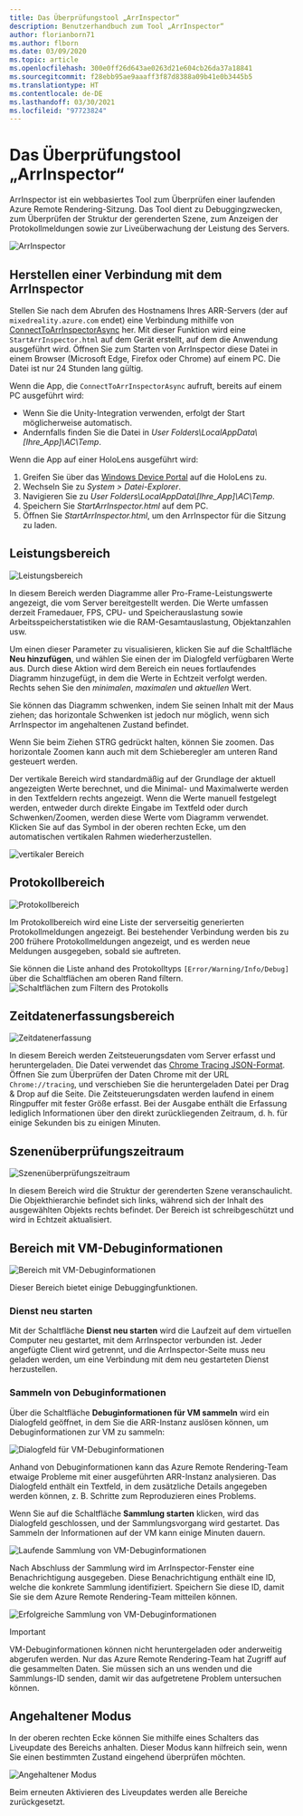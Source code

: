 ```yaml
---
title: Das Überprüfungstool „ArrInspector“
description: Benutzerhandbuch zum Tool „ArrInspector“
author: florianborn71
ms.author: flborn
ms.date: 03/09/2020
ms.topic: article
ms.openlocfilehash: 300e0ff26d643ae0263d21e604cb26da37a18841
ms.sourcegitcommit: f28ebb95ae9aaaff3f87d8388a09b41e0b3445b5
ms.translationtype: HT
ms.contentlocale: de-DE
ms.lasthandoff: 03/30/2021
ms.locfileid: "97723824"
---
```

# <a name="the-arrinspector-inspection-tool"></a>Das Überprüfungstool „ArrInspector“

ArrInspector ist ein webbasiertes Tool zum Überprüfen einer laufenden Azure Remote Rendering-Sitzung. Das Tool dient zu Debuggingzwecken, zum Überprüfen der Struktur der gerenderten Szene, zum Anzeigen der Protokollmeldungen sowie zur Liveüberwachung der Leistung des Servers.

![ArrInspector](./media/arr-inspector.png)

## <a name="connecting-to-the-arrinspector"></a>Herstellen einer Verbindung mit dem ArrInspector

Stellen Sie nach dem Abrufen des Hostnamens Ihres ARR-Servers (der auf `mixedreality.azure.com` endet) eine Verbindung mithilfe von [ConnectToArrInspectorAsync](../../how-tos/frontend-apis.md#connect-to-arr-inspector) her. Mit dieser Funktion wird eine `StartArrInspector.html` auf dem Gerät erstellt, auf dem die Anwendung ausgeführt wird. Öffnen Sie zum Starten von ArrInspector diese Datei in einem Browser (Microsoft Edge, Firefox oder Chrome) auf einem PC. Die Datei ist nur 24 Stunden lang gültig.

Wenn die App, die `ConnectToArrInspectorAsync` aufruft, bereits auf einem PC ausgeführt wird:

* Wenn Sie die Unity-Integration verwenden, erfolgt der Start möglicherweise automatisch.
* Andernfalls finden Sie die Datei in *User Folders\\LocalAppData\\[Ihre_App]\\AC\\Temp*.

Wenn die App auf einer HoloLens ausgeführt wird:

1. Greifen Sie über das [Windows Device Portal](/windows/mixed-reality/using-the-windows-device-portal) auf die HoloLens zu.
1. Wechseln Sie zu *System > Datei-Explorer*.
1. Navigieren Sie zu *User Folders\\LocalAppData\\[Ihre_App]\\AC\\Temp*.
1. Speichern Sie *StartArrInspector.html* auf dem PC.
1. Öffnen Sie *StartArrInspector.html*, um den ArrInspector für die Sitzung zu laden.

## <a name="the-performance-panel"></a>Leistungsbereich

![Leistungsbereich](./media/performance-panel.png)

In diesem Bereich werden Diagramme aller Pro-Frame-Leistungswerte angezeigt, die vom Server bereitgestellt werden. Die Werte umfassen derzeit Framedauer, FPS, CPU- und Speicherauslastung sowie Arbeitsspeicherstatistiken wie die RAM-Gesamtauslastung, Objektanzahlen usw.

Um einen dieser Parameter zu visualisieren, klicken Sie auf die Schaltfläche **Neu hinzufügen**, und wählen Sie einen der im Dialogfeld verfügbaren Werte aus. Durch diese Aktion wird dem Bereich ein neues fortlaufendes Diagramm hinzugefügt, in dem die Werte in Echtzeit verfolgt werden. Rechts sehen Sie den *minimalen*, *maximalen* und *aktuellen* Wert.

Sie können das Diagramm schwenken, indem Sie seinen Inhalt mit der Maus ziehen; das horizontale Schwenken ist jedoch nur möglich, wenn sich ArrInspector im angehaltenen Zustand befindet.

Wenn Sie beim Ziehen STRG gedrückt halten, können Sie zoomen. Das horizontale Zoomen kann auch mit dem Schieberegler am unteren Rand gesteuert werden.

Der vertikale Bereich wird standardmäßig auf der Grundlage der aktuell angezeigten Werte berechnet, und die Minimal- und Maximalwerte werden in den Textfeldern rechts angezeigt. Wenn die Werte manuell festgelegt werden, entweder durch direkte Eingabe im Textfeld oder durch Schwenken/Zoomen, werden diese Werte vom Diagramm verwendet. Klicken Sie auf das Symbol in der oberen rechten Ecke, um den automatischen vertikalen Rahmen wiederherzustellen.

![vertikaler Bereich](./media/vertical-range.png)

## <a name="the-log-panel"></a>Protokollbereich

![Protokollbereich](./media/log-panel.png)

Im Protokollbereich wird eine Liste der serverseitig generierten Protokollmeldungen angezeigt. Bei bestehender Verbindung werden bis zu 200 frühere Protokollmeldungen angezeigt, und es werden neue Meldungen ausgegeben, sobald sie auftreten.

Sie können die Liste anhand des Protokolltyps `[Error/Warning/Info/Debug]` über die Schaltflächen am oberen Rand filtern.
![Schaltflächen zum Filtern des Protokolls](./media/log-filter.png)

## <a name="the-timing-data-capture-panel"></a>Zeitdatenerfassungsbereich

![Zeitdatenerfassung](./media/timing-data-capture.png)

In diesem Bereich werden Zeitsteuerungsdaten vom Server erfasst und heruntergeladen. Die Datei verwendet das [Chrome Tracing JSON-Format](https://docs.google.com/document/d/1CvAClvFfyA5R-PhYUmn5OOQtYMH4h6I0nSsKchNAySU/edit). Öffnen Sie zum Überprüfen der Daten Chrome mit der URL `Chrome://tracing`, und verschieben Sie die heruntergeladen Datei per Drag & Drop auf die Seite. Die Zeitsteuerungsdaten werden laufend in einem Ringpuffer mit fester Größe erfasst. Bei der Ausgabe enthält die Erfassung lediglich Informationen über den direkt zurückliegenden Zeitraum, d. h. für einige Sekunden bis zu einigen Minuten.

## <a name="the-scene-inspection-panel"></a>Szenenüberprüfungszeitraum

![Szenenüberprüfungszeitraum](./media/scene-inspection-panel.png)

In diesem Bereich wird die Struktur der gerenderten Szene veranschaulicht. Die Objekthierarchie befindet sich links, während sich der Inhalt des ausgewählten Objekts rechts befindet. Der Bereich ist schreibgeschützt und wird in Echtzeit aktualisiert.

## <a name="the-vm-debug-information-panel"></a>Bereich mit VM-Debuginformationen

![Bereich mit VM-Debuginformationen](./media/state-debugger-panel.png)

Dieser Bereich bietet einige Debuggingfunktionen.

### <a name="restart-service"></a>Dienst neu starten

Mit der Schaltfläche **Dienst neu starten** wird die Laufzeit auf dem virtuellen Computer neu gestartet, mit dem ArrInspector verbunden ist. Jeder angefügte Client wird getrennt, und die ArrInspector-Seite muss neu geladen werden, um eine Verbindung mit dem neu gestarteten Dienst herzustellen.

### <a name="collect-debug-information"></a>Sammeln von Debuginformationen

Über die Schaltfläche **Debuginformationen für VM sammeln** wird ein Dialogfeld geöffnet, in dem Sie die ARR-Instanz auslösen können, um Debuginformationen zur VM zu sammeln:

![Dialogfeld für VM-Debuginformationen](./media/state-debugger-dialog.png)

Anhand von Debuginformationen kann das Azure Remote Rendering-Team etwaige Probleme mit einer ausgeführten ARR-Instanz analysieren. Das Dialogfeld enthält ein Textfeld, in dem zusätzliche Details angegeben werden können, z. B. Schritte zum Reproduzieren eines Problems.

Wenn Sie auf die Schaltfläche **Sammlung starten** klicken, wird das Dialogfeld geschlossen, und der Sammlungsvorgang wird gestartet. Das Sammeln der Informationen auf der VM kann einige Minuten dauern.

![Laufende Sammlung von VM-Debuginformationen](./media/state-debugger-panel-in-progress.png)

Nach Abschluss der Sammlung wird im ArrInspector-Fenster eine Benachrichtigung ausgegeben. Diese Benachrichtigung enthält eine ID, welche die konkrete Sammlung identifiziert. Speichern Sie diese ID, damit Sie sie dem Azure Remote Rendering-Team mitteilen können.

![Erfolgreiche Sammlung von VM-Debuginformationen](./media/state-debugger-snackbar-success.png)

> [!IMPORTANT]
> VM-Debuginformationen können nicht heruntergeladen oder anderweitig abgerufen werden. Nur das Azure Remote Rendering-Team hat Zugriff auf die gesammelten Daten. Sie müssen sich an uns wenden und die Sammlungs-ID senden, damit wir das aufgetretene Problem untersuchen können.

## <a name="pause-mode"></a>Angehaltener Modus

In der oberen rechten Ecke können Sie mithilfe eines Schalters das Liveupdate des Bereichs anhalten. Dieser Modus kann hilfreich sein, wenn Sie einen bestimmten Zustand eingehend überprüfen möchten.

![Angehaltener Modus](./media/pause-mode.png)

Beim erneuten Aktivieren des Liveupdates werden alle Bereiche zurückgesetzt.